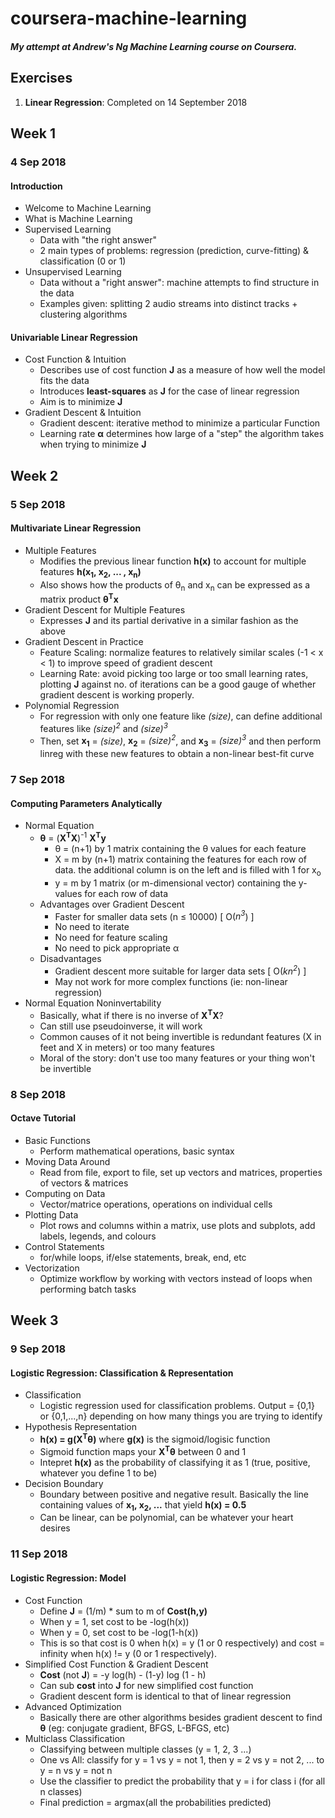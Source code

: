 # coursera-machine-learning
##### My attempt at Andrew's Ng Machine Learning course on Coursera.

## Exercises
1. **Linear Regression**: Completed on 14 September 2018


## Week 1
### 4 Sep 2018
#### Introduction
* Welcome to Machine Learning
* What is Machine Learning
* Supervised Learning
  * Data with "the right answer"
  * 2 main types of problems: regression (prediction, curve-fitting) & classification (0 or 1)
* Unsupervised Learning
  * Data without a "right answer": machine attempts to find structure in the data
  * Examples given: splitting 2 audio streams into distinct tracks + clustering algorithms

#### Univariable Linear Regression
* Cost Function & Intuition
  * Describes use of cost function **J** as a measure of how well the model fits the data
  * Introduces **least-squares** as **J** for the case of linear regression
  * Aim is to minimize **J**
* Gradient Descent & Intuition
  * Gradient descent: iterative method to minimize a particular Function
  * Learning rate **α** determines how large of a "step" the algorithm takes when trying to minimize **J**

## Week 2
### 5 Sep 2018
#### Multivariate Linear Regression
* Multiple Features
  * Modifies the previous linear function **h(x)** to account for multiple features **h(x<sub>1</sub>, x<sub>2</sub>, ... , x<sub>n</sub>)**
  * Also shows how the products of θ<sub>n</sub> and x<sub>n</sub> can be expressed as a matrix product **θ<sup>T</sup>x**
* Gradient Descent for Multiple Features
  * Expresses **J** and its partial derivative in a similar fashion as the above
* Gradient Descent in Practice
  * Feature Scaling: normalize features to relatively similar scales (-1 < x < 1) to improve speed of gradient descent
  * Learning Rate: avoid picking too large or too small learning rates, plotting **J** against no. of iterations can be a good gauge of whether gradient descent is working properly.
* Polynomial Regression
  * For regression with only one feature like *(size)*, can define additional features like *(size)<sup>2</sup>* and *(size)<sup>3</sup>*
  * Then, set **x<sub>1</sub>** = *(size)*, **x<sub>2</sub>** = *(size)<sup>2</sup>*, and **x<sub>3</sub>** = *(size)<sup>3</sup>* and then perform linreg with these new features to obtain a non-linear best-fit curve

### 7 Sep 2018
#### Computing Parameters Analytically
* Normal Equation
  * **θ** = (**X<sup>T</sup>X**)<sup>-1</sup> **X<sup>T</sup>y**
    * θ = (n+1) by 1 matrix containing the θ values for each feature
    * X = m by (n+1) matrix containing the features for each row of data. the additional column is on the left and is filled with 1 for x<sub>o</sub>
    * y = m by 1 matrix (or m-dimensional vector) containing the y-values for each row of data
  * Advantages over Gradient Descent
    * Faster for smaller data sets (n ≤ 10000) [ O(*n<sup>3</sup>*) ]
    * No need to iterate
    * No need for feature scaling
    * No need to pick appropriate α
  * Disadvantages
    * Gradient descent more suitable for larger data sets [ O(*kn<sup>2</sup>*) ]
    * May not work for more complex functions (ie: non-linear regression)
* Normal Equation Noninvertability
  * Basically, what if there is no inverse of **X<sup>T</sup>X**?
  * Can still use pseudoinverse, it will work
  * Common causes of it not being invertible is redundant features (X in feet and X in meters) or too many features
  * Moral of the story: don't use too many features or your thing won't be invertible

### 8 Sep 2018
#### Octave Tutorial
* Basic Functions
  * Perform mathematical operations, basic syntax
* Moving Data Around
  * Read from file, export to file, set up vectors and matrices, properties of vectors & matrices
* Computing on Data
  * Vector/matrice operations, operations on individual cells
* Plotting Data
  * Plot rows and columns within a matrix, use plots and subplots, add labels, legends, and colours
* Control Statements
  * for/while loops, if/else statements, break, end, etc
* Vectorization
  * Optimize workflow by working with vectors instead of loops when performing batch tasks

## Week 3
### 9 Sep 2018
#### Logistic Regression: Classification & Representation
* Classification
  * Logistic regression used for classification problems. Output = {0,1} or {0,1,...,n} depending on how many things you are trying to identify
* Hypothesis Representation
  * **h(x) = g(X<sup>T</sup>θ)** where **g(x)** is the sigmoid/logisic function
  * Sigmoid function maps your **X<sup>T</sup>θ** between 0 and 1
  * Intepret **h(x)** as the probability of classifying it as 1 (true, positive, whatever you define 1 to be)
* Decision Boundary
  * Boundary between positive and negative result. Basically the line containing values of **x<sub>1</sub>, x<sub>2</sub>, ...** that yield **h(x) = 0.5**
  * Can be linear, can be polynomial, can be whatever your heart desires

### 11 Sep 2018
#### Logistic Regression: Model
* Cost Function
  * Define **J** = (1/m) * sum to m of **Cost(h,y)**
  * When y = 1, set cost to be -log(h(x))
  * When y = 0, set cost to be -log(1-h(x))
  * This is so that cost is 0 when h(x) = y (1 or 0 respectively) and cost = infinity when h(x) != y (0 or 1 respectively).
* Simplified Cost Function & Gradient Descent
  * **Cost** (not **J**) = -y log(h) - (1-y) log (1 - h)
  * Can sub **cost** into **J** for new simplified cost function
  * Gradient descent form is identical to that of linear regression
* Advanced Optimization
  * Basically there are other algorithms besides gradient descent to find **θ** (eg: conjugate gradient, BFGS, L-BFGS, etc)
* Multiclass Classification
  * Classifying between multiple classes (y = 1, 2, 3 ...)
  * One vs All: classify for y = 1 vs y = not 1, then y = 2 vs y = not 2, ... to y = n vs y = not n
  * Use the classifier to predict the probability that y = i for class i (for all n classes)
  *  Final prediction = argmax(all the probabilities predicted)
